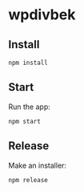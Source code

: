 # wpdivbek

## Install

```shell
npm install
```

## Start

Run the app:

```shell
npm start
```

## Release

Make an installer:

```shell
npm release
```